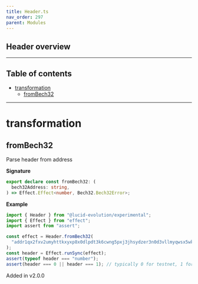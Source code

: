```yaml
---
title: Header.ts
nav_order: 297
parent: Modules
---
```


## Header overview

---

<h2 class="text-delta">Table of contents</h2>

- [transformation](#transformation)
  - [fromBech32](#frombech32)

---

# transformation

## fromBech32

Parse header from address

**Signature**

```ts
export declare const fromBech32: (
  bech32Address: string,
) => Effect.Effect<number, Bech32.Bech32Error>;
```

**Example**

```ts
import { Header } from "@lucid-evolution/experimental";
import { Effect } from "effect";
import assert from "assert";

const effect = Header.fromBech32(
  "addr1qx2fxv2umyhttkxyxp8x0dlpdt3k6cwng5pxj3jhsydzer3n0d3vllmyqwsx5wktcd8cc3sq835lu7drv2xwl2wywfgse35a3x",
);
const header = Effect.runSync(effect);
assert(typeof header === "number");
assert(header === 0 || header === 1); // typically 0 for testnet, 1 for mainnet
```

Added in v2.0.0
